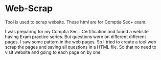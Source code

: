 # Web-Scrap
Tool is used to scrap website. These html are for Comptia Sec+ exam.

I was preparing for my Comptia Sec+ Certification and found a website having Exam practice series. But questions were on different different pages. I saw some pattern in the web pages. So I tried to create a tool web scrap the pages and saving all questions in a HTML file. So that no need to visit website and going to each page on by one.
